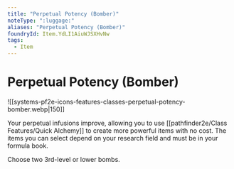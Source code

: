 ```yaml
---
title: "Perpetual Potency (Bomber)"
noteType: ":luggage:"
aliases: "Perpetual Potency (Bomber)"
foundryId: Item.YdLI1AiuWJSXHvNw
tags:
  - Item
---
```


# Perpetual Potency (Bomber)
![[systems-pf2e-icons-features-classes-perpetual-potency-bomber.webp|150]]

Your perpetual infusions improve, allowing you to use [[pathfinder2e/Class Features/Quick Alchemy]] to create more powerful items with no cost. The items you can select depend on your research field and must be in your formula book.

Choose two 3rd-level or lower bombs.
